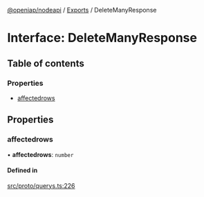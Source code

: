[@openiap/nodeapi](../README.md) / [Exports](../modules.md) / DeleteManyResponse

# Interface: DeleteManyResponse

## Table of contents

### Properties

- [affectedrows](DeleteManyResponse.md#affectedrows)

## Properties

### affectedrows

• **affectedrows**: `number`

#### Defined in

[src/proto/querys.ts:226](https://github.com/openiap/nodeapi/blob/a159861/src/proto/querys.ts#L226)
